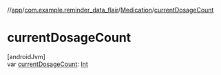//[app](../../../index.md)/[com.example.reminder_data_flair](../index.md)/[Medication](index.md)/[currentDosageCount](current-dosage-count.md)

# currentDosageCount

[androidJvm]\
var [currentDosageCount](current-dosage-count.md): [Int](https://kotlinlang.org/api/latest/jvm/stdlib/kotlin/-int/index.html)
